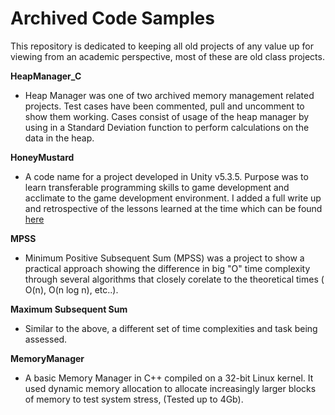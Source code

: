 # Archived Code Samples
This repository is dedicated to keeping all old projects of any value up for viewing from an academic perspective, most of these are old class projects. 

**HeapManager_C**
- Heap Manager was one of two archived memory management related projects. Test cases have been commented, pull and uncomment to show them working. Cases consist of usage of the heap manager by using in a Standard Deviation function to perform calculations on the data in the heap.

**HoneyMustard**
- A code name for a project developed in Unity v5.3.5. Purpose was to learn transferable programming skills to game development and acclimate to the game development environment. I added a full write up and retrospective of the lessons learned at the time which can be found [here](https://drive.google.com/drive/folders/0B65_iz9n0h9aUjNXMEh2SVpxOUk)

**MPSS**
- Minimum Positive Subsequent Sum (MPSS) was a project to show a practical approach showing the difference in big "O" time complexity through several algorithms that closely corelate to the theoretical times ( O(n), O(n log n), etc..).

**Maximum Subsequent Sum**
- Similar to the above, a different set of time complexities and task being assessed.

**MemoryManager**
- A basic Memory Manager in C++ compiled on a 32-bit Linux kernel. It used dynamic memory allocation to allocate increasingly larger blocks of memory to test system stress, (Tested up to 4Gb).
